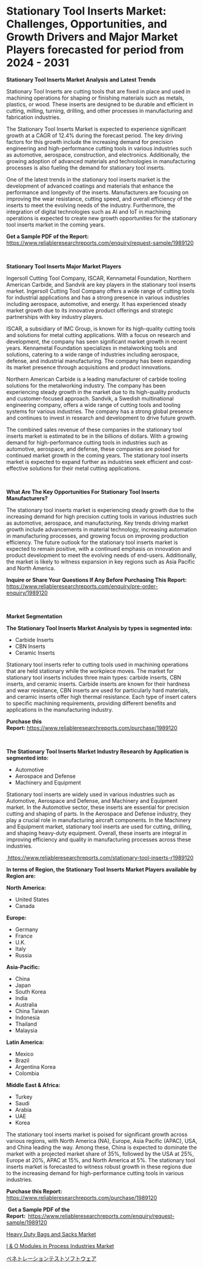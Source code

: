 <p><h1>Stationary Tool Inserts Market: Challenges, Opportunities, and Growth Drivers and Major Market Players forecasted for period from 2024 - 2031</h1></p><p><strong>Stationary Tool Inserts Market Analysis and Latest Trends</strong></p>
<p><p>Stationary Tool Inserts are cutting tools that are fixed in place and used in machining operations for shaping or finishing materials such as metals, plastics, or wood. These inserts are designed to be durable and efficient in cutting, milling, turning, drilling, and other processes in manufacturing and fabrication industries.</p><p>The Stationary Tool Inserts Market is expected to experience significant growth at a CAGR of 12.4% during the forecast period. The key driving factors for this growth include the increasing demand for precision engineering and high-performance cutting tools in various industries such as automotive, aerospace, construction, and electronics. Additionally, the growing adoption of advanced materials and technologies in manufacturing processes is also fueling the demand for stationary tool inserts.</p><p>One of the latest trends in the stationary tool inserts market is the development of advanced coatings and materials that enhance the performance and longevity of the inserts. Manufacturers are focusing on improving the wear resistance, cutting speed, and overall efficiency of the inserts to meet the evolving needs of the industry. Furthermore, the integration of digital technologies such as AI and IoT in machining operations is expected to create new growth opportunities for the stationary tool inserts market in the coming years.</p></p>
<p><strong>Get a Sample PDF of the Report:&nbsp;</strong> <a href="https://www.reliableresearchreports.com/enquiry/request-sample/1989120">https://www.reliableresearchreports.com/enquiry/request-sample/1989120</a></p>
<p>&nbsp;</p>
<p><strong>Stationary Tool Inserts Major Market Players</strong></p>
<p><p>Ingersoll Cutting Tool Company, ISCAR, Kennametal Foundation, Northern American Carbide, and Sandvik are key players in the stationary tool inserts market. Ingersoll Cutting Tool Company offers a wide range of cutting tools for industrial applications and has a strong presence in various industries including aerospace, automotive, and energy. It has experienced steady market growth due to its innovative product offerings and strategic partnerships with key industry players.</p><p>ISCAR, a subsidiary of IMC Group, is known for its high-quality cutting tools and solutions for metal cutting applications. With a focus on research and development, the company has seen significant market growth in recent years. Kennametal Foundation specializes in metalworking tools and solutions, catering to a wide range of industries including aerospace, defense, and industrial manufacturing. The company has been expanding its market presence through acquisitions and product innovations.</p><p>Northern American Carbide is a leading manufacturer of carbide tooling solutions for the metalworking industry. The company has been experiencing steady growth in the market due to its high-quality products and customer-focused approach. Sandvik, a Swedish multinational engineering company, offers a wide range of cutting tools and tooling systems for various industries. The company has a strong global presence and continues to invest in research and development to drive future growth.</p><p>The combined sales revenue of these companies in the stationary tool inserts market is estimated to be in the billions of dollars. With a growing demand for high-performance cutting tools in industries such as automotive, aerospace, and defense, these companies are poised for continued market growth in the coming years. The stationary tool inserts market is expected to expand further as industries seek efficient and cost-effective solutions for their metal cutting applications.</p></p>
<p>&nbsp;</p>
<p><strong>What Are The Key Opportunities For Stationary Tool Inserts Manufacturers?</strong></p>
<p><p>The stationary tool inserts market is experiencing steady growth due to the increasing demand for high precision cutting tools in various industries such as automotive, aerospace, and manufacturing. Key trends driving market growth include advancements in material technology, increasing automation in manufacturing processes, and growing focus on improving production efficiency. The future outlook for the stationary tool inserts market is expected to remain positive, with a continued emphasis on innovation and product development to meet the evolving needs of end-users. Additionally, the market is likely to witness expansion in key regions such as Asia Pacific and North America.</p></p>
<p><strong>Inquire or Share Your Questions If Any Before Purchasing This Report:</strong> <a href="https://www.reliableresearchreports.com/enquiry/pre-order-enquiry/1989120">https://www.reliableresearchreports.com/enquiry/pre-order-enquiry/1989120</a></p>
<p>&nbsp;</p>
<p><strong>Market Segmentation</strong></p>
<p><strong>The Stationary Tool Inserts Market Analysis by types is segmented into:</strong></p>
<p><ul><li>Carbide Inserts</li><li>CBN Inserts</li><li>Ceramic Inserts</li></ul></p>
<p><p>Stationary tool inserts refer to cutting tools used in machining operations that are held stationary while the workpiece moves. The market for stationary tool inserts includes three main types: carbide inserts, CBN inserts, and ceramic inserts. Carbide inserts are known for their hardness and wear resistance, CBN inserts are used for particularly hard materials, and ceramic inserts offer high thermal resistance. Each type of insert caters to specific machining requirements, providing different benefits and applications in the manufacturing industry.</p></p>
<p><strong>Purchase this Report:&nbsp;</strong><a href="https://www.reliableresearchreports.com/purchase/1989120">https://www.reliableresearchreports.com/purchase/1989120</a></p>
<p>&nbsp;</p>
<p><strong>The Stationary Tool Inserts Market Industry Research by Application is segmented into:</strong></p>
<p><ul><li>Automotive</li><li>Aerospace and Defense</li><li>Machinery and Equipment</li></ul></p>
<p><p>Stationary tool inserts are widely used in various industries such as Automotive, Aerospace and Defense, and Machinery and Equipment market. In the Automotive sector, these inserts are essential for precision cutting and shaping of parts. In the Aerospace and Defense industry, they play a crucial role in manufacturing aircraft components. In the Machinery and Equipment market, stationary tool inserts are used for cutting, drilling, and shaping heavy-duty equipment. Overall, these inserts are integral in improving efficiency and quality in manufacturing processes across these industries.</p></p>
<p><a href="https://www.reliableresearchreports.com/stationary-tool-inserts-r1989120">&nbsp;https://www.reliableresearchreports.com/stationary-tool-inserts-r1989120</a></p>
<p><strong>In terms of Region, the Stationary Tool Inserts Market Players available by Region are:</strong></p>
<p>
    <p> <strong> North America: </strong>
        <ul>
            <li>United States</li>
            <li>Canada</li>
        </ul>
        </p> 
    <p> <strong> Europe: </strong>
        <ul>
            <li>Germany</li>
            <li>France</li>
            <li>U.K.</li>
            <li>Italy</li>
            <li>Russia</li>
        </ul>
        </p> 
    <p> <strong> Asia-Pacific: </strong>
        <ul>
            <li>China</li>
            <li>Japan</li>
            <li>South Korea</li>
            <li>India</li>
            <li>Australia</li>
            <li>China Taiwan</li>
            <li>Indonesia</li>
            <li>Thailand</li>
            <li>Malaysia</li>
        </ul>
        </p> 
    <p> <strong> Latin America: </strong>
        <ul>
            <li>Mexico</li>
            <li>Brazil</li>
            <li>Argentina Korea</li>
            <li>Colombia</li>
        </ul>
        </p> 
    <p> <strong> Middle East & Africa: </strong>
        <ul>
            <li>Turkey</li>
            <li>Saudi</li>
            <li>Arabia</li>
            <li>UAE</li>
            <li>Korea</li>
        </ul>
    </p>
    </p>
<p><p>The stationary tool inserts market is poised for significant growth across various regions, with North America (NA), Europe, Asia Pacific (APAC), USA, and China leading the way. Among these, China is expected to dominate the market with a projected market share of 35%, followed by the USA at 25%, Europe at 20%, APAC at 15%, and North America at 5%. The stationary tool inserts market is forecasted to witness robust growth in these regions due to the increasing demand for high-performance cutting tools in various industries.</p></p>
<p><strong>Purchase this Report: </strong><a href="https://www.reliableresearchreports.com/purchase/1989120">https://www.reliableresearchreports.com/purchase/1989120</a></p>
<p>&nbsp;<strong>Get a Sample PDF of the Report:&nbsp;&nbsp;</strong><a href="https://www.reliableresearchreports.com/enquiry/request-sample/1989120">https://www.reliableresearchreports.com/enquiry/request-sample/1989120</a></p>
<p><strong></strong></p>
<p><p><a href="https://glittery-fuchsia-86a.notion.site/Heavy-Duty-Bags-and-Sacks-Market-Competitive-Analysis-Market-Trends-and-Forecast-to-2031-f5cc2250b45f4565a6b60e94abbea9e3">Heavy Duty Bags and Sacks Market</a></p><p><a href="https://github.com/JameTravis/Market-Research-Report-List-4/blob/main/i-o-modules-in-process-industries-market.md">I & O Modules in Process Industries Market</a></p><p><a href="https://github.com/zoetazuur/Market-Research-Report-List-1/blob/main/370191845052.md">ペネトレーションテストソフトウェア</a></p></p>